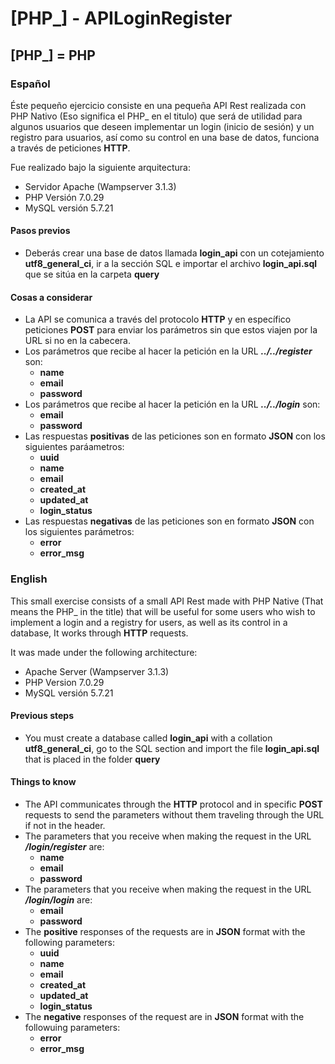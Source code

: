 # [PHP_] - APILoginRegister
## [PHP_] = PHP

### Español

Éste pequeño ejercicio consiste en una pequeña API Rest realizada con PHP Nativo (Eso significa el PHP_ en el titulo) que será de utilidad para algunos usuarios que deseen implementar un login (inicio de sesión) y un registro para usuarios, así como su control en una base de datos, funciona a través de peticiones __HTTP__.

Fue realizado bajo la siguiente arquitectura:

* Servidor Apache (Wampserver 3.1.3)
* PHP Versión 7.0.29
* MySQL versión 5.7.21

#### Pasos previos

* Deberás crear una base de datos llamada __login_api__ con un cotejamiento __utf8_general_ci__, ir a la sección SQL e importar el archivo __login_api.sql__ que se sitúa en la carpeta __query__

#### Cosas a considerar

* La API se comunica a través del protocolo __HTTP__ y en específico peticiones __POST__ para enviar los parámetros sin que estos viajen por la URL si no en la cabecera.
* Los parámetros que recibe al hacer la petición en la URL **_../../register_** son:
    * __name__
    * __email__
    * __password__
* Los parámetros que recibe al hacer la petición en la URL **_../../login_** son:
    * __email__
    * __password__
* Las respuestas __positivas__ de las peticiones son en formato __JSON__ con los siguientes paráametros:
    * __uuid__
    * __name__
    * __email__
    * __created_at__
    * __updated_at__
    * __login_status__
* Las respuestas __negativas__ de las peticiones son en formato __JSON__ con los siguientes parámetros:
    * __error__
    * __error_msg__

### English

This small exercise consists of a small API Rest made with PHP Native (That means the PHP_ in the title) that will be useful for some users who wish to implement a login and a registry for users, as well as its control in a database, It works through __HTTP__ requests.

It was made under the following architecture:

* Apache Server (Wampserver 3.1.3)
* PHP Version 7.0.29
* MySQL versión 5.7.21

#### Previous steps

* You must create a database called __login_api__ with a collation __utf8_general_ci__, go to the SQL section and import the file __login_api.sql__ that is placed in the folder __query__

#### Things to know

* The API communicates through the __HTTP__ protocol and in specific __POST__ requests to send the parameters without them traveling through the URL if not in the header.
* The parameters that you receive when making the request in the URL **_/login/register_** are:
    * __name__
    * __email__
    * __password__
* The parameters that you receive when making the request in the URL **_/login/login_** are:
    * __email__
    * __password__
* The __positive__ responses of the requests are in __JSON__ format with the following parameters:
    * __uuid__
    * __name__
    * __email__
    * __created_at__
    * __updated_at__
    * __login_status__
* The __negative__ responses of the request are in __JSON__ format with the followuing parameters:
    * __error__
    * __error_msg__
